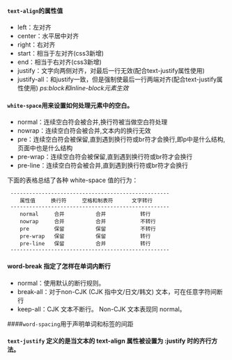#### `text-align`的属性值
+ left：左对齐
+ center：水平居中对齐
+ right：右对齐
+ start：相当于左对齐(css3新增)
+ end：相当于右对齐(css3新增)
+ justify：文字向两侧对齐，对最后一行无效(配合text-justify属性使用)
+ justify-all：和justify一致，但是强制使最后一行两端对齐(配合text-justify属性使用)
 *ps:block和inline-block元素生效*
 
#### `white-space`用来设置如何处理元素中的空白。
+ normal：连续空白符会被合并,换行符被当做空白符处理
+ nowrap：连续空白符会被合并,文本内的换行无效
+ pre：连续空白符会被保留,直到遇到换行符或br符才会换行,即p中是什么结构,页面中也是什么结构
+ pre-wrap：连续空白符会被保留,直到遇到换行符或br符才会换行
+ pre-line：连续空白符会被合并,直到遇到换行符或br符才会换行

下面的表格总结了各种 white-space 值的行为：

     ---------------------------------------------------
        属性值     换行符	    空格和制表符	    文字转行
     ---------------------------------------------------
        normal     合并	       合并           转行
        nowrap     合并	       合并           不转行
        pre        保留	       保留           不转行
        pre-wrap   保留	       保留           转行
        pre-line   保留	       合并           转行
     ---------------------------------------------------
     
#### word-break 指定了怎样在单词内断行
+ normal：使用默认的断行规则。
+ break-all：对于non-CJK (CJK 指中文/日文/韩文) 文本，可在任意字符间断行
+ keep-all：CJK 文本不断行。 Non-CJK 文本表现同 normal。

####`word-spacing`用于声明单词和标签的间距

#### `text-justify` 定义的是当文本的 text-align 属性被设置为 :justify 时的齐行方法。